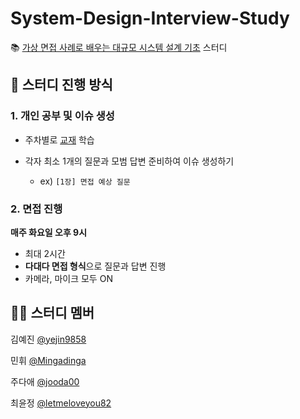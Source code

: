 # System-Design-Interview-Study
📚 [가상 면접 사례로 배우는 대규모 시스템 설계 기초](https://www.yes24.com/Product/Goods/102819435) 스터디

## 📝 스터디 진행 방식

### 1. 개인 공부 및 이슈 생성

- 주차별로 [교재](https://www.yes24.com/Product/Goods/102819435) 학습
- 각자 최소 1개의 질문과 모범 답변 준비하여 이슈 생성하기

    - ex) `[1장] 면접 예상 질문`

### 2. 면접 진행

**매주 화요일 오후 9시**

- 최대 2시간
- **다대다 면접 형식**으로 질문과 답변 진행
- 카메라, 마이크 모두 ON

## 👩‍💻 스터디 멤버

김예진 [@yejin9858](https://github.com/yejin9858)

민휘 [@Mingadinga](https://github.com/Mingadinga)

주다애 [@jooda00](https://github.com/jooda00)

최윤정 [@letmeloveyou82](https://github.com/letmeloveyou82)
